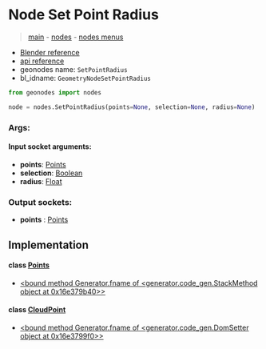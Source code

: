 # Node Set Point Radius

> [main](../structure.md) - [nodes](nodes.md) - [nodes menus](nodes_menus.md)

- [Blender reference](https://docs.blender.org/manual/en/latest/modeling/geometry_nodes/point/set_point_radius.html)
- [api reference](https://docs.blender.org/api/current/bpy.types.GeometryNodeSetPointRadius.html)
- geonodes name: `SetPointRadius`
- bl_idname: `GeometryNodeSetPointRadius`

```python
from geonodes import nodes

node = nodes.SetPointRadius(points=None, selection=None, radius=None)
```

### Args:

#### Input socket arguments:

- **points**: [Points](Points.md)
- **selection**: [Boolean](Boolean.md)
- **radius**: [Float](Float.md)

### Output sockets:

- **points** : [Points](Points.md)

## Implementation

#### class [Points](Points.md)

 - [<bound method Generator.fname of <generator.code_gen.StackMethod object at 0x16e379b40>>](Points.md#set_point_radius)
#### class [CloudPoint](CloudPoint.md)

 - [<bound method Generator.fname of <generator.code_gen.DomSetter object at 0x16e3799f0>>](CloudPoint.md#radius)
